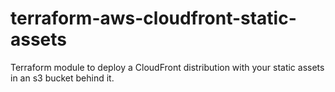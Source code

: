 # terraform-aws-cloudfront-static-assets
Terraform module to deploy a CloudFront distribution with your static assets in an s3 bucket behind it.
